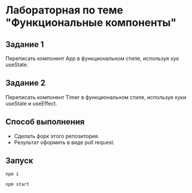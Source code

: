# Лабораторная по теме "Функциональные компоненты"

## Задание 1
Переписать компонент App в функциональном стиле, используя хук useState.

## Задание 2
Переписать компонент Timer в функциональном стиле, используя хуки useState и useEffect.

## Способ выполнения
* Сделать форк этого репозитория. 
* Результат оформить в виде pull request.

## Запуск
```
npm i
```

```
npm start
```